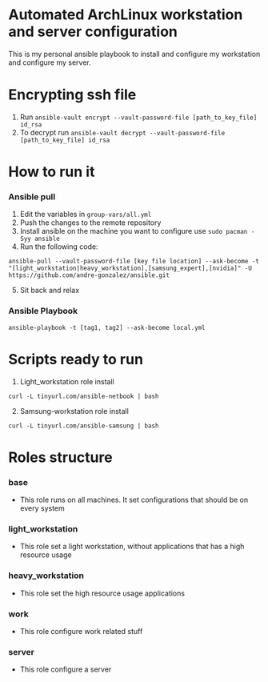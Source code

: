 # Automated ArchLinux workstation and server configuration
This is my personal ansible playbook to install and configure my workstation and configure my server.


# Encrypting ssh file
1. Run `ansible-vault encrypt --vault-password-file [path_to_key_file] id_rsa`
2. To decrypt run `ansible-vault decrypt --vault-password-file [path_to_key_file] id_rsa`

# How to run it
### Ansible pull
1. Edit the variables in `group-vars/all.yml`
2. Push the changes to the remote repository
3. Install ansible on the machine you want to configure use `sudo pacman -Syy ansible`
4. Run the following code:
```
ansible-pull --vault-password-file [key file location] --ask-become -t "[light_workstation|heavy_workstation],[samsung_expert],[nvidia]" -U https://github.com/andre-gonzalez/ansible.git
```
5. Sit back and relax

### Ansible Playbook

```
ansible-playbook -t [tag1, tag2] --ask-become local.yml
```

# Scripts ready to run
1. Light_workstation role install
```
curl -L tinyurl.com/ansible-netbook | bash
```

2. Samsung-workstation role install
```
curl -L tinyurl.com/ansible-samsung | bash
```

# Roles structure
### base
- This role runs on all machines. It set configurations that should be on every system
### light_workstation
- This role set a light workstation, without applications that has a high resource usage
### heavy_workstation
- This role set the high resource usage applications
### work
- This role configure work related stuff
### server
- This role configure a server
